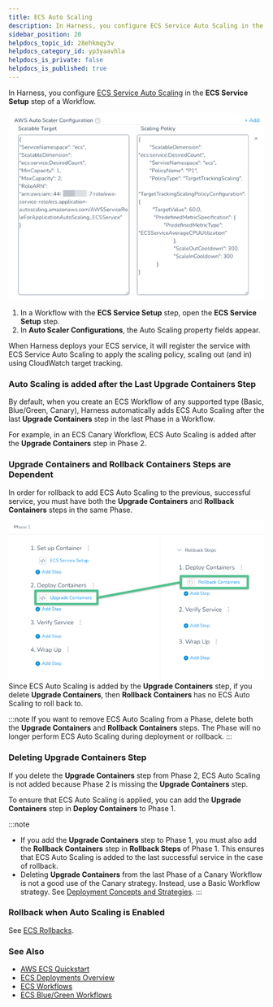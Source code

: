 ```yaml
---
title: ECS Auto Scaling
description: In Harness, you configure ECS Service Auto Scaling in the ECS Service Setup step of a Workflow. In a Workflow with the ECS Service Setup step, open the ECS Service Setup step. In Auto Scaler Configur…
sidebar_position: 20
helpdocs_topic_id: 28ehkmqy3v
helpdocs_category_id: yp3yaavhla
helpdocs_is_private: false
helpdocs_is_published: true
---
```


In Harness, you configure [ECS Service Auto Scaling](https://docs.aws.amazon.com/AmazonECS/latest/developerguide/service-auto-scaling.html) in the **ECS Service Setup** step of a Workflow.

[![](./static/ecs-auto-scaling-00.png)
](./static/ecs-auto-scaling-00.png)
1. In a Workflow with the **ECS Service Setup** step, open the **ECS Service Setup** step.
2. In **Auto Scaler Configurations**, the Auto Scaling property fields appear.

When Harness deploys your ECS service, it will register the service with ECS Service Auto Scaling to apply the scaling policy, scaling out (and in) using CloudWatch target tracking.

### Auto Scaling is added after the Last Upgrade Containers Step

By default, when you create an ECS Workflow of any supported type (Basic, Blue/Green, Canary), Harness automatically adds ECS Auto Scaling after the last **Upgrade Containers** step in the last Phase in a Workflow.

For example, in an ECS Canary Workflow, ECS Auto Scaling is added after the **Upgrade Containers** step in Phase 2.

### Upgrade Containers and Rollback Containers Steps are Dependent

In order for rollback to add ECS Auto Scaling to the previous, successful service, you must have both the **Upgrade Containers** and **Rollback Containers** steps in the same Phase.

![](./static/ecs-auto-scaling-02.png)
Since ECS Auto Scaling is added by the **Upgrade Containers** step, if you delete **Upgrade Containers**, then **Rollback Containers** has no ECS Auto Scaling to roll back to.

:::note
If you want to remove ECS Auto Scaling from a Phase, delete both the **Upgrade Containers** and **Rollback Containers** steps. The Phase will no longer perform ECS Auto Scaling during deployment or rollback.
:::

### Deleting Upgrade Containers Step

If you delete the **Upgrade Containers** step from Phase 2, ECS Auto Scaling is not added because Phase 2 is missing the **Upgrade Containers** step.

To ensure that ECS Auto Scaling is applied, you can add the **Upgrade Containers** step in **Deploy Containers** to Phase 1.

:::note
* If you add the **Upgrade Containers** step to Phase 1, you must also add the **Rollback Containers** step in **Rollback Steps** of Phase 1. This ensures that ECS Auto Scaling is added to the last successful service in the case of rollback.
* Deleting **Upgrade Containers** from the last Phase of a Canary Workflow is not a good use of the Canary strategy. Instead, use a Basic Workflow strategy. See [Deployment Concepts and Strategies](../../../../continuous-delivery/concepts-cd/deployment-types/deployment-concepts-and-strategies.md).
:::

### Rollback when Auto Scaling is Enabled

See [ECS Rollbacks](ecs-rollback.md).

### See Also

* [AWS ECS Quickstart](../../../../first-gen-quickstarts/aws-ecs-deployments.md)
* [ECS Deployments Overview](../../../../continuous-delivery/aws-deployments/ecs-deployment/ecs-deployments-overview.md)
* [ECS Workflows](../../../../continuous-delivery/aws-deployments/ecs-deployment/ecs-workflows.md)
* [ECS Blue/Green Workflows](../../../../continuous-delivery/aws-deployments/ecs-deployment/ecs-blue-green-workflows.md)

